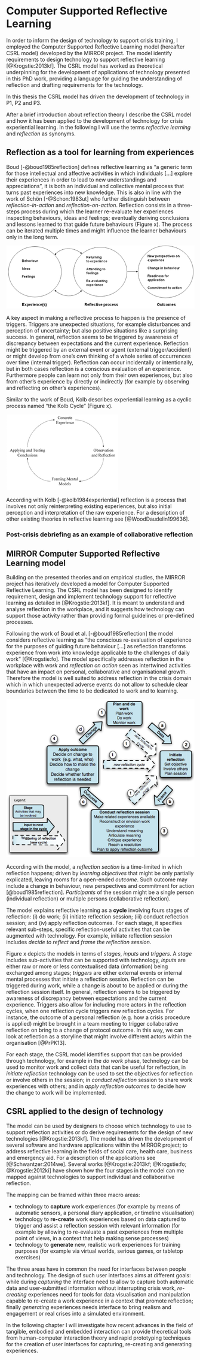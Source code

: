 
# Computer Supported Reflective Learning

In order to inform the design of technology to support crisis training, I employed the Computer Supported Reflective Learning model (hereafter CSRL model) developed by the MIRROR project. The model identify requirements to design technology to support reflective learning [@Krogstie:2013kf]. The CSRL model has worked as theoretical underpinning for the development of applications of technology presented in this PhD work, providing a language for guiding the understanding of reflection and drafting requirements for the technology.

In this thesis the CSRL model has driven the development of technology in P1, P2 and P3.

After a brief introduction about reflection theory I describe the CSRL model and how it has been applied to the development of  technology for crisis experiential learning. In the following I will use the terms *reflective learning* and *reflection* as synonyms.

## Reflection as a tool for learning from experiences

Boud [-@boud1985reflection] defines reflective learning as “a generic term for those intellectual and affective activities in which individuals [...] explore their experiences in order to lead to new understandings and appreciations”, it is both an individual and collective mental process that turns past experiences into new knowledge. This is also in line with the work of Schön [-@Schon:1983ut] who further distinguish between *reflection-in-action* and *reflection-on-action*. Reflection consists in a three-steps process during which the learner re-evaluate her experiences inspecting behaviours, ideas and feelings; eventually deriving conclusions and lessons learned to that guide future behaviours (Figure x). The process can be iterated multiple times and might influence the learner behaviours only in the long term. 

![The reflection process according with Boud [-@boud1985reflection]](imgs/boud.png)

A key aspect in making a reflective process to happen is the presence of triggers. Triggers are unexpected situations, for example disturbances and perception of uncertainty; but also positive situations like a surprising success. In general, reflection seems to be triggered by awareness of discrepancy between expectations and the current experience. Reflection might be triggered by an external event or agent (external trigger/accident) or might develop from one’s own thinking of a whole series of occurrences over time (internal trigger). Reflection can occur incidentally or intentionally, but in both cases reflection is a conscious evaluation of an experience. Furthermore people can learn not only from their own experiences, but also from other’s experience by directly or indirectly (for example by observing and reflecting on other’s experiences). 

Similar to the work of Boud, Kolb describes experiential learning as a cyclic process named “the Kolb Cycle” (Figure x). 

![The Kolb cycle](imgs/kolb.png)

According with Kolb [-@kolb1984experiential] reflection is a process that involves not only reinterpreting existing experiences, but also initial perception and interpretation of the raw experience. For a description of other existing theories in reflective learning see [@WoodDaudelin199636].

### Post-crisis debriefing as an example of collaborative reflection

## MIRROR Computer Supported Reflective Learning model 

Building on the presented theories and on empirical studies, the MIRROR project has iteratively developed a model for Computer Supported Reflective Learning. The CSRL model has been designed to identify requirement, design and implement technology support for reflective learning as detailed in [@Krogstie:2013kf]. It is meant to understand and analyse reflection in the workplace, and it suggests how technology can support those activity rather than providing formal guidelines or pre-defined processes.  

Following the work of Boud et al. [-@boud1985reflection] the model considers reflective learning as “the conscious re-evaluation of experience for the purposes of guiding future behaviour […] as reflection transforms experience from work into knowledge applicable to the challenges of daily work” [@Krogstie:fo]. The model specifically addresses reflection in the workplace with *work* and *reflection on action* seen as intertwined activities that have an impact on personal, collaborative and organisational growth. Therefore the model is well suited to address reflection in the crisis domain which in which unexpected adverse events do not allow to schedule clear boundaries between the time to be dedicated to work and to learning.

![CSRL reflection cycle, figure from [@Krogstie:2013kf]](imgs/CSRL.png)

According with the model, a *reflection section* is a time-limited in which reflection happens; driven by *learning objectives* that might be only partially explicated, leaving rooms for a open-ended *outcome*. Such outcome may include a change in behaviour, new perspectives and commitment for action [@boud1985reflection]. *Participants* of the session might be a single person (individual reflection) or multiple persons (collaborative reflection).

The model explains reflective learning as a **cycle** involving fours stages of reflection: (i) do work; (ii) initiate reflection session; (iii) conduct reflection session; and (iv) apply reflection outcomes. For each stage, it specifies relevant sub-steps, specific reflection-useful activities that can be augmented with technology. For example, initiate reflection session includes *decide to reflect* and *frame the reflection session*. 

Figure x depicts the models in terms of *stages*, *inputs* and *triggers*.  A *stage* includes sub-activities that can be supported with technology, *inputs* are either raw or more or less contextualised data (information) being exchanged among stages; *triggers* are either external events or internal mental processes that initiate a reflection session. Reflection can be triggered during work, while a change is about to be applied or during the reflection session itself. In general, reflection seems to be triggered by awareness of discrepancy between expectations and the current experience. Triggers also allow for including more actors in the reflection cycles, when one reflection cycle triggers new reflection cycles. For instance, the outcome of a personal reflection (e.g. how a crisis procedure is applied) might be brought in a team meeting to trigger collaborative reflection on bring to a change of protocol outcome. In this way, we can look at reflection as a storyline that might involve different actors within the organisation [@PrPK13]. 

For each stage, the CSRL model identifies support that can be provided through technology, for example in the *do work* phase, technology can be used to monitor work and collect data that can be useful for reflection, in *initiate reflection*  technology can be used to set the objectives for reflection or involve others in the session; in *conduct reflection* session to share work experiences with others; and in *apply reflection outcomes* to decide how the change to work will be implemented.

## CSRL applied to the design of technology

The model can be used by designers to choose which technology to use to support reflection activities or do derive requirements for the design of new technologies [@Krogstie:2013kf]. The model has driven the development of several software and hardware applications within the MIRROR project; to address reflective learning in the fields of social care, health care, business and emergency aid. For a description of the applications see [@Schwantzer:2014we]. Several works [@Krogstie:2013kf; @Krogstie:fo; @Krogstie:2012ki] have shown how the four stages in the model can me mapped against technologies to support individual and collaborative reflection. 

The mapping can be framed within three macro areas:
  
- technology to **capture** work experiences (for example by means of automatic sensors, a personal diary application, or timeline visualisation) 
- technology to **re-create** work experiences based on data captured to trigger and assist a reflection session with relevant information (for example by allowing to re-evaluate a past experiences from multiple point of views, in a context that help making sense processes) 
- technology to **generate** new, realistic work experiences for training purposes (for example via virtual worlds, serious games, or tabletop exercises)  

The three areas have in common the need for interfaces between people and technology. The design of such user interfaces aims at different goals: while during *capturing* the interface need to allow to capture both automatic data and user-submitted information without interrupting crisis work, *re-creating* experiences need for tools for data visualisation and manipulation capable to re-create a work experience in a context that promote reflection; finally *generating* experiences needs interface to bring realism and engagement or real crises into a simulated environment.  
  
In the following chapter I will investigate how recent advances in the field of tangible, embodied and embedded interaction can provide theoretical tools from human-computer interaction theory and rapid prototyping techniques for the creation of user interfaces for capturing, re-creating and generating experiences.

